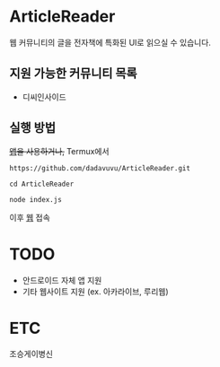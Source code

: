 # ArticleReader
웹 커뮤니티의 글을 전자책에 특화된 UI로 읽으실 수 있습니다.
## 지원 가능한 커뮤니티 목록
- 디씨인사이드
## 실행 방법
~~[앱](https://github.com/dadavuvu/ArticleReader/releases)을 사용하거나,~~ Termux에서
```
https://github.com/dadavuvu/ArticleReader.git
```
```
cd ArticleReader
```
```
node index.js
```
이후  [웹](127.0.0.1:5050) 접속
# TODO
- 안드로이드 자체 앱 지원
- 기타 웹사이트 지원 (ex. 아카라이브, 루리웹)
# ETC
조승게이병신
